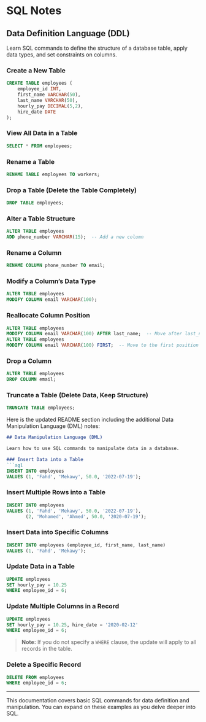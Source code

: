 # SQL Notes

## Data Definition Language (DDL)

Learn SQL commands to define the structure of a database table, apply data types, and set constraints on columns.

### Create a New Table
```sql
CREATE TABLE employees (
    employee_id INT,
    first_name VARCHAR(50),
    last_name VARCHAR(50),
    hourly_pay DECIMAL(5,2),
    hire_date DATE
);
```

### View All Data in a Table
```sql
SELECT * FROM employees;
```

### Rename a Table
```sql
RENAME TABLE employees TO workers;
```

### Drop a Table (Delete the Table Completely)
```sql
DROP TABLE employees;
```

### Alter a Table Structure
```sql
ALTER TABLE employees
ADD phone_number VARCHAR(15);  -- Add a new column
```

### Rename a Column
```sql
RENAME COLUMN phone_number TO email;
```

### Modify a Column’s Data Type
```sql
ALTER TABLE employees
MODIFY COLUMN email VARCHAR(100);
```

### Reallocate Column Position
```sql
ALTER TABLE employees
MODIFY COLUMN email VARCHAR(100) AFTER last_name;  -- Move after last_name
ALTER TABLE employees
MODIFY COLUMN email VARCHAR(100) FIRST;  -- Move to the first position
```

### Drop a Column
```sql
ALTER TABLE employees
DROP COLUMN email;
```

### Truncate a Table (Delete Data, Keep Structure)
```sql
TRUNCATE TABLE employees;
```

Here is the updated README section including the additional Data Manipulation Language (DML) notes:

```markdown
## Data Manipulation Language (DML)

Learn how to use SQL commands to manipulate data in a database.

### Insert Data into a Table
```sql
INSERT INTO employees 
VALUES (1, 'Fahd', 'Mekawy', 50.0, '2022-07-19');
```

### Insert Multiple Rows into a Table
```sql
INSERT INTO employees 
VALUES (1, 'Fahd', 'Mekawy', 50.0, '2022-07-19'),
       (2, 'Mohamed', 'Ahmed', 50.0, '2020-07-19');
```

### Insert Data into Specific Columns
```sql
INSERT INTO employees (employee_id, first_name, last_name)
VALUES (1, 'Fahd', 'Mekawy');
```

### Update Data in a Table
```sql
UPDATE employees
SET hourly_pay = 10.25
WHERE employee_id = 6;
```

### Update Multiple Columns in a Record
```sql
UPDATE employees
SET hourly_pay = 10.25, hire_date = '2020-02-12'
WHERE employee_id = 6;
```
> **Note:** If you do not specify a `WHERE` clause, the update will apply to all records in the table.

### Delete a Specific Record
```sql
DELETE FROM employees
WHERE employee_id = 6;
```
---

This documentation covers basic SQL commands for data definition and manipulation. You can expand on these examples as you delve deeper into SQL.

